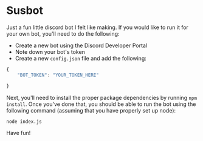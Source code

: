 # Susbot

Just a fun little discord bot I felt like making. If you would like to run it for your own bot, you'll need to do the following:
* Create a new bot using the Discord Developer Portal
* Note down your bot's token
* Create a new `config.json` file and add the following:

```javascript
{
	"BOT_TOKEN": "YOUR_TOKEN_HERE"

}
```

Next, you'll need to install the proper package dependencies by running `npm install`. Once you've done that, you should be able to run the bot using the following command (assuming that you have properly set up node):
```
node index.js
```

Have fun!
